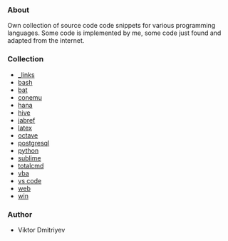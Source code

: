 ### About

Own collection of source code code snippets for various programming languages. Some code is implemented by me, some code just found and adapted from the internet.

### Collection

* [_links](_links)
* [bash](bash)
* [bat](bat)
* [conemu](conemu)
* [hana](hana)
* [hive](hive)
* [jabref](jabref)
* [latex](latex)
* [octave](octave)
* [postgresql](postgresql)
* [python](python)
* [sublime](sublime)
* [totalcmd](totalcmd)
* [vba](vba)
* [vs code](vs-code)
* [web](web)
* [win](win)

### Author

* Viktor Dmitriyev
